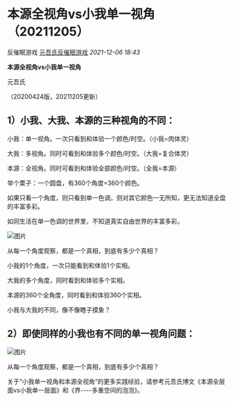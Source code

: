 # 本源全视角vs小我单一视角（20211205）

反催眠游戏 [元吾氏反催眠游戏](javascript:void(0);) *2021-12-06 18:43*

**本源全视角vs小我单一视角**



元吾氏

（20200424版，20211205更新）



 

## 1）小我、大我、本源的三种视角的不同：

小我：单一视角。一次只看到和体验一个颜色/时空。（小我=肉体灵）

大我：多视角。同时可看到和体验多个颜色/时空。（大我=复合体灵）

本源：全视角。同时可看到和体验全部颜色/时空。（全我=本源）

 

举个栗子：一个圆盘，有360个角度=360个颜色。

如果只看一个角度，则只看到单一色调，则对其它颜色一无所知，更无法知道全盘的丰富多彩。

如同生活在单一色调的世界里，不知道真实自由世界的丰富多彩。

 

![图片](https://mmbiz.qpic.cn/mmbiz_png/baVxVzY2FC3hUkRJ0z1fa7YEVqroOxicMmSoKPAibcPeZ0oI6bRguGIXgVt5Clu1pcfbjcxojskBUiatwHYp34kuw/640?wx_fmt=png&wxfrom=13&tp=wxpic)

 

从每一个角度观察，都是一个真相，到底有多少个真相？

 

小我的1个角度，一次只能看到和体验1个实相。

大我的多个角度，同时看到和体验多个实相。

本源的360个全角度，同时看到和体验360个实相。

 

小我与大我的不同，像不像瞎子摸象？

 

## 2）即使同样的小我也有不同的单一视角问题：



![图片](https://mmbiz.qpic.cn/mmbiz_jpg/baVxVzY2FC3hUkRJ0z1fa7YEVqroOxicM8lZhvdVM4FtSJqWOxzIwQx0YenuvqDiaQEicrcicsuUM1TDEx2k22f1VA/640?wx_fmt=jpeg&tp=wxpic&wxfrom=5&wx_lazy=1&wx_co=1)



从每一个角度观察，都是一个真相，到底有多少个真相？

 

关于“小我单一视角和本源全视角”的更多实践经验，请参考元吾氏博文《本源全层面vs小我单一层面》和《界----多重空间的泡泡》。